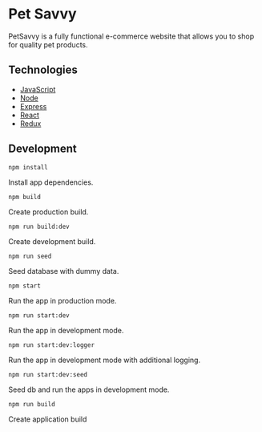 # Pet Savvy
PetSavvy is a fully functional e-commerce website that allows you to shop for quality pet products.

## Technologies

- [JavaScript](https://www.javascript.com/)
- [Node](https://nodejs.org/en/)
- [Express](https://expressjs.com/)
- [React](https://reactjs.org/)
- [Redux](https://redux.js.org/)


## Development

```shell
npm install
``` 
Install app dependencies.

```shell
npm build
``` 
Create production build.

```shell
npm run build:dev
```
Create development build.

```shell
npm run seed
```
Seed database with dummy data.

```shell
npm start
```
Run the app in production mode.

```shell
npm run start:dev
```
Run the app in development mode.

```shell
npm run start:dev:logger
```
Run the app in development mode with additional logging.

```shell
npm run start:dev:seed
```
Seed db and run the apps in development mode.

```shell
npm run build
```
Create application build
